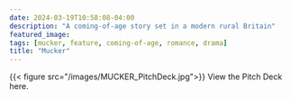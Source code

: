 ```yaml
---
date: 2024-03-19T10:58:08-04:00
description: "A coming-of-age story set in a modern rural Britain"
featured_image:
tags: [mucker, feature, coming-of-age, romance, drama]
title: "Mucker"
---
```

{{< figure src="/images/MUCKER_PitchDeck.jpg">}}
View the Pitch Deck here. 

